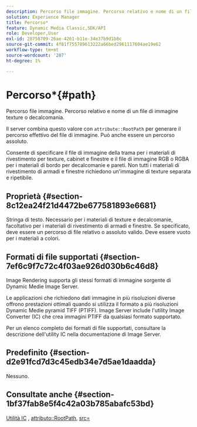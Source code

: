 ```yaml
---
description: Percorso file immagine. Percorso relativo e nome di un file di immagine texture o decalcomania.
solution: Experience Manager
title: Percorso*
feature: Dynamic Media Classic,SDK/API
role: Developer,User
exl-id: 28758709-26ae-4261-b11e-34e37b9d1b8c
source-git-commit: 4f81f755789613222a66bed2961117604ae19e62
workflow-type: tm+mt
source-wordcount: '207'
ht-degree: 1%

---
```


# Percorso*{#path}

Percorso file immagine. Percorso relativo e nome di un file di immagine texture o decalcomania.

Il server combina questo valore con `attribute::RootPath` per generare il percorso effettivo del file di immagine. Può anche essere un percorso assoluto.

Consente di specificare il file di immagine della trama per i materiali di rivestimento per texture, cabinet e finestre e il file di immagine RGB o RGBA per i materiali di bordo per decalcomanie e pareti. Non tutti i materiali di rivestimento di armadi e finestre richiedono un&#39;immagine di texture separata e ripetibile.

## Proprietà {#section-8c12ea24f21d4472be677581893e6681}

Stringa di testo. Necessario per i materiali di texture e decalcomanie, facoltativo per i materiali di rivestimento di armadi e finestre. Se specificato, deve essere un percorso di file relativo o assoluto valido. Deve essere vuoto per i materiali a colori.

## Formati di file supportati {#section-7ef6c9f7c72c4f03ae926d030b6c46d8}

Image Rendering supporta gli stessi formati di immagine sorgente di Dynamic Medie Image Server.

Le applicazioni che richiedono dati immagine in più risoluzioni diverse offrono prestazioni ottimali quando si utilizza il formato a più risoluzioni Dynamic Medie pyramid TIFF (PTIFF). Image Server include l&#39;utility Image Converter (IC) che crea immagini PTIFF da qualsiasi formato supportato.

Per un elenco completo dei formati di file supportati, consultare la descrizione dell&#39;utility IC nella documentazione di Image Server.

## Predefinito {#section-d2e91fcd7d3c45edb34e7d5ae1daadda}

Nessuno.

## Consultate anche {#section-1bf37fab8e5f4c42a03b785abafc53bd}

[Utilità IC](/help/aem-is-ir-api/is-api/is-utils/utilities/r-ic.md) , [attributo::RootPath](/help/aem-is-ir-api/ir-api/material-cat/image-rendering-api-ref/c-ir-material-catalog/c-ir-attributes-reference/r-ir-rootpath.md), [src=](/help/aem-is-ir-api/ir-api/http-protocol/image-rendering-api-ref/c-ir-http-protocol-ref/c-ir-http-protocol-command-reference/r-ir-src.md)
